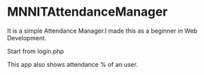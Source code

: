 # MNNITAttendanceManager
It is a simple Attendance Manager.I made this as a beginner in Web Development.

Start from login.php

This app also shows attendance % of an user.
